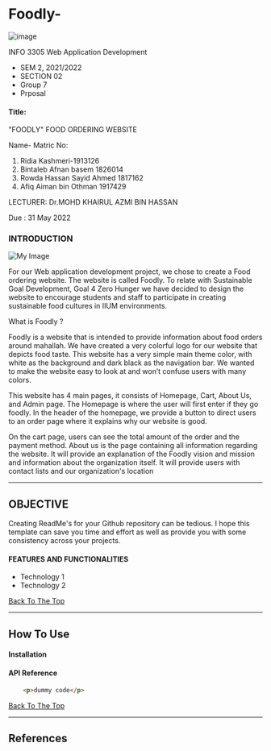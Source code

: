 # Foodly-

![image](https://user-images.githubusercontent.com/97139623/170854403-7cee3791-562d-4111-b070-bcb2a0e25797.png)

INFO 3305 Web Application Development

- SEM 2, 2021/2022 
- SECTION 02
- Group 7
- Prposal

#### Title:
 "FOODLY" FOOD ORDERING WEBSITE 


Name- Matric No:
1. Ridia Kashmeri-1913126
2. Bintaleb Afnan basem 1826014
3. Rowda Hassan Sayid Ahmed 1817162
4. Afiq Aiman bin Othman 1917429

LECTURER:
Dr.MOHD KHAIRUL AZMI BIN HASSAN 

Due :
31 May 2022

### INTRODUCTION

![My Image](food.png)

For our Web application development project, we chose to create a Food ordering website. The website is called Foodly. To relate with Sustainable Goal Development, Goal 4 Zero Hunger we have decided to design the website to encourage students and staff to participate in creating sustainable food cultures in  IIUM  environments. 

 What is Foodly ? 

 Foodly is a website that is intended to provide information about food orders around mahallah. We have created a very colorful logo for our website that depicts food taste. This website has a very simple main theme color, with white as the background and dark black as the navigation bar. We wanted to make the website easy to look at and won’t confuse users with many colors. 

 This website has 4 main pages, it consists of Homepage, Cart, About Us,  and Admin page. The Homepage is where the user will first enter if they go foodly. In the header of the homepage, we provide a button to direct users to an order page 
where it explains why our website is good.  

 On the cart page, users can see the total amount of the order and the payment method. About us is the page containing all information regarding the website. It will provide an explanation of the Foodly vision and mission and information about the organization itself. It will provide users with contact lists and our organization's location

---

## OBJECTIVE

Creating ReadMe's for your Github repository can be tedious.  I hope this template can save you time and effort as well as provide you with some consistency across your projects.

####  FEATURES AND FUNCTIONALITIES 

- Technology 1
- Technology 2

[Back To The Top](#read-me-template)

---

## How To Use

#### Installation



#### API Reference

```html
    <p>dummy code</p>
```
[Back To The Top](#read-me-template)

---

## References

